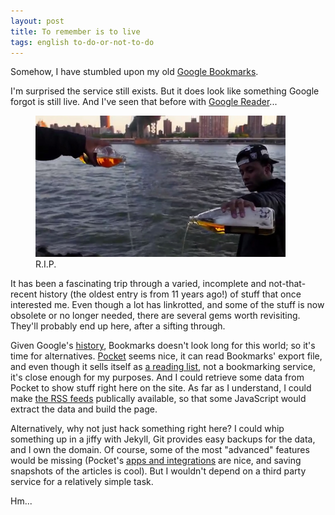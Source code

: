 ```yaml
---
layout: post
title: To remember is to live
tags: english to-do-or-not-to-do
---
```


Somehow, I have stumbled upon my old [Google Bookmarks](https://www.google.com/bookmarks/). 

I'm surprised the service still exists. But it does look like something Google forgot is still live. And I've seen that before with [Google Reader](https://www.cnet.com/news/google-closes-the-book-on-reader-announces-july-1-sunset/)...

<figure class='center-block'>
  <img alt='Pouring one out for Google Reader' src='/assets/images/pouring-one-out.png' width='400' title='Photo from freundevonfreunden.com'>
  <figcaption>R.I.P.</figcaption>
</figure>

It has been a fascinating trip through a varied, incomplete and not-that-recent history (the oldest entry is from 11 years ago!) of stuff that once interested me. Even though a lot has linkrotted, and some of the stuff is now obsolete or no longer needed, there are several gems worth revisiting. They'll probably end up here, after a sifting through.

Given Google's [history](https://killedbygoogle.com/), Bookmarks doesn't look long for this world; so it's time for alternatives. [Pocket](https://getpocket.com/) seems nice, it can read Bookmarks' export file, and even though it sells itself as [a reading list](https://www.makeuseof.com/tag/pros-cons-pocket/), not a bookmarking service, it's close enough for my purposes. And I could retrieve some data from Pocket to show stuff right here on the site. As far as I understand, I could make [the RSS feeds](https://help.getpocket.com/article/1074-can-i-subscribe-to-my-list-via-rss?utm_source=zapier.com&utm_medium=referral&utm_campaign=zapier)  publically available, so that some JavaScript would extract the data and build the page.

Alternatively, why not just hack something right here? I could whip something up in a jiffy with Jekyll, Git provides easy backups for the data, and I own the domain. Of course, some of the most "advanced" features would be missing (Pocket's [apps and integrations](https://getpocket.com/apps/) are nice, and saving snapshots of the articles is cool). But I wouldn't depend on a third party service for a relatively simple task. 

Hm... 
